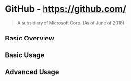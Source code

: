 # GitHub - https://github.com/

> A subsidiary of Microsoft Corp. (As of June of 2018)

## Basic Overview 

## Basic Usage

## Advanced Usage
